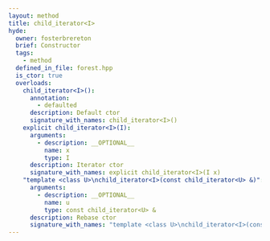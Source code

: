 ```yaml
---
layout: method
title: child_iterator<I>
hyde:
  owner: fosterbrereton
  brief: Constructor
  tags:
    - method
  defined_in_file: forest.hpp
  is_ctor: true
  overloads:
    child_iterator<I>():
      annotation:
        - defaulted
      description: Default ctor
      signature_with_names: child_iterator<I>()
    explicit child_iterator<I>(I):
      arguments:
        - description: __OPTIONAL__
          name: x
          type: I
      description: Iterator ctor
      signature_with_names: explicit child_iterator<I>(I x)
    "template <class U>\nchild_iterator<I>(const child_iterator<U> &)":
      arguments:
        - description: __OPTIONAL__
          name: u
          type: const child_iterator<U> &
      description: Rebase ctor
      signature_with_names: "template <class U>\nchild_iterator<I>(const child_iterator<U> & u)"
---
```

